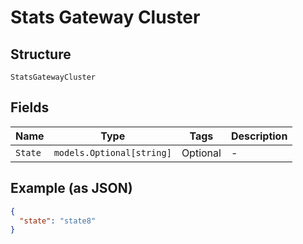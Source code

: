 
# Stats Gateway Cluster

## Structure

`StatsGatewayCluster`

## Fields

| Name | Type | Tags | Description |
|  --- | --- | --- | --- |
| `State` | `models.Optional[string]` | Optional | - |

## Example (as JSON)

```json
{
  "state": "state8"
}
```

